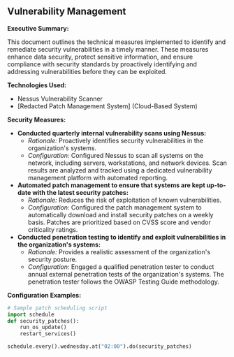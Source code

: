 ## Vulnerability Management

**Executive Summary:**

This document outlines the technical measures implemented to identify and remediate security vulnerabilities in a timely manner. These measures enhance data security, protect sensitive information, and ensure compliance with security standards by proactively identifying and addressing vulnerabilities before they can be exploited.

**Technologies Used:**

*   Nessus Vulnerability Scanner
*   [Redacted Patch Management System] (Cloud-Based System)

**Security Measures:**

*   **Conducted quarterly internal vulnerability scans using Nessus:**
    *   *Rationale:* Proactively identifies security vulnerabilities in the organization's systems.
    *   *Configuration:* Configured Nessus to scan all systems on the network, including servers, workstations, and network devices. Scan results are analyzed and tracked using a dedicated vulnerability management platform with automated reporting.
*   **Automated patch management to ensure that systems are kept up-to-date with the latest security patches:**
    *   *Rationale:* Reduces the risk of exploitation of known vulnerabilities.
    *   *Configuration:* Configured the patch management system to automatically download and install security patches on a weekly basis. Patches are prioritized based on CVSS score and vendor criticality ratings.
*   **Conducted penetration testing to identify and exploit vulnerabilities in the organization's systems:**
    *   *Rationale:* Provides a realistic assessment of the organization's security posture.
    *   *Configuration:* Engaged a qualified penetration tester to conduct annual external penetration tests of the organization's systems. The penetration tester follows the OWASP Testing Guide methodology.

**Configuration Examples:**

```python
# Sample patch scheduling script
import schedule
def security_patches():
    run_os_update()
    restart_services()

schedule.every().wednesday.at("02:00").do(security_patches)
```